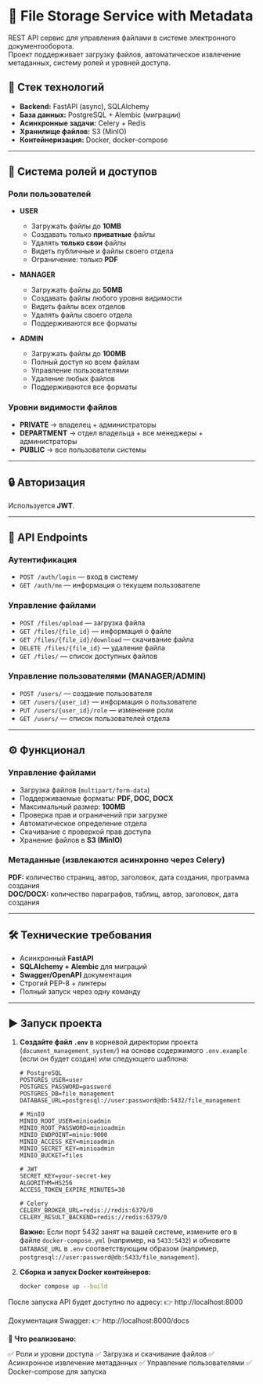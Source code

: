 # 📂 File Storage Service with Metadata  

REST API сервис для управления файлами в системе электронного документооборота.  
Проект поддерживает загрузку файлов, автоматическое извлечение метаданных, систему ролей и уровней доступа.  

## 🚀 Стек технологий  
- **Backend:** FastAPI (async), SQLAlchemy  
- **База данных:** PostgreSQL + Alembic (миграции)  
- **Асинхронные задачи:** Celery + Redis  
- **Хранилище файлов:** S3 (MinIO)  
- **Контейнеризация:** Docker, docker-compose  

---

## 🔑 Система ролей и доступов  

### Роли пользователей  
- **USER**  
  - Загружать файлы до **10MB**  
  - Создавать только **приватные** файлы  
  - Удалять **только свои** файлы  
  - Видеть публичные и файлы своего отдела  
  - Ограничение: только **PDF**  

- **MANAGER**  
  - Загружать файлы до **50MB**  
  - Создавать файлы любого уровня видимости  
  - Видеть файлы всех отделов  
  - Удалять файлы своего отдела  
  - Поддерживаются все форматы  

- **ADMIN**  
  - Загружать файлы до **100MB**  
  - Полный доступ ко всем файлам  
  - Управление пользователями  
  - Удаление любых файлов  
  - Поддерживаются все форматы  

### Уровни видимости файлов  
- **PRIVATE** → владелец + администраторы  
- **DEPARTMENT** → отдел владельца + все менеджеры + администраторы  
- **PUBLIC** → все пользователи системы  

---

## 🔒 Авторизация  
Используется **JWT**.  

---

## 📡 API Endpoints  

### Аутентификация  
- `POST /auth/login` — вход в систему  
- `GET /auth/me` — информация о текущем пользователе  

### Управление файлами  
- `POST /files/upload` — загрузка файла  
- `GET /files/{file_id}` — информация о файле  
- `GET /files/{file_id}/download` — скачивание файла  
- `DELETE /files/{file_id}` — удаление файла  
- `GET /files/` — список доступных файлов  

### Управление пользователями (MANAGER/ADMIN)  
- `POST /users/` — создание пользователя  
- `GET /users/{user_id}` — информация о пользователе  
- `PUT /users/{user_id}/role` — изменение роли  
- `GET /users/` — список пользователей отдела  

---

## ⚙️ Функционал  

### Управление файлами  
- Загрузка файлов (`multipart/form-data`)  
- Поддерживаемые форматы: **PDF, DOC, DOCX**  
- Максимальный размер: **100MB**  
- Проверка прав и ограничений при загрузке  
- Автоматическое определение отдела  
- Скачивание с проверкой прав доступа  
- Хранение файлов в **S3 (MinIO)**  

### Метаданные (извлекаются асинхронно через Celery)  
**PDF:** количество страниц, автор, заголовок, дата создания, программа создания  
**DOC/DOCX:** количество параграфов, таблиц, автор, заголовок, дата создания  

---

## 🛠 Технические требования  
- Асинхронный **FastAPI**  
- **SQLAlchemy + Alembic** для миграций  
- **Swagger/OpenAPI** документация  
- Строгий PEP-8 + линтеры  
- Полный запуск через одну команду  

---

## ▶️ Запуск проекта  

1.  **Создайте файл `.env`** в корневой директории проекта (`document_management_system/`) на основе содержимого `.env.example` (если он будет создан) или следующего шаблона:

    ```
    # PostgreSQL
    POSTGRES_USER=user
    POSTGRES_PASSWORD=password
    POSTGRES_DB=file_management
    DATABASE_URL=postgresql://user:password@db:5432/file_management

    # MinIO
    MINIO_ROOT_USER=minioadmin
    MINIO_ROOT_PASSWORD=minioadmin
    MINIO_ENDPOINT=minio:9000
    MINIO_ACCESS_KEY=minioadmin
    MINIO_SECRET_KEY=minioadmin
    MINIO_BUCKET=files

    # JWT
    SECRET_KEY=your-secret-key
    ALGORITHM=HS256
    ACCESS_TOKEN_EXPIRE_MINUTES=30

    # Celery
    CELERY_BROKER_URL=redis://redis:6379/0
    CELERY_RESULT_BACKEND=redis://redis:6379/0
    ```
    **Важно:** Если порт 5432 занят на вашей системе, измените его в файле `docker-compose.yml` (например, на `5433:5432`) и обновите `DATABASE_URL` в `.env` соответствующим образом (например, `postgresql://user:password@db:5433/file_management`).

2.  **Сборка и запуск Docker контейнеров:**

    ```bash
    docker compose up --build
    ```

После запуска API будет доступно по адресу:
👉 http://localhost:8000

Документация Swagger:
👉 http://localhost:8000/docs

📌 **Что реализовано:**

✅ Роли и уровни доступа
✅ Загрузка и скачивание файлов
✅ Асинхронное извлечение метаданных
✅ Управление пользователями
✅ Docker-compose для запуска
